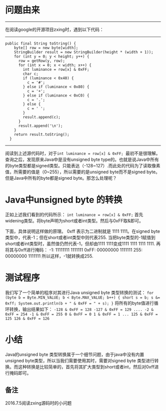 # 问题由来
*** 
在阅读google的开源项目zxing时，遇到以下代码：
***
```
public final String toString() {
    byte[] row = new byte[width];
    StringBuilder result = new StringBuilder(height * (width + 1));
    for (int y = 0; y < height; y++) {
      row = getRow(y, row);
      for (int x = 0; x < width; x++) {
        int luminance = row[x] & 0xFF;	
        char c;
        if (luminance < 0x40) {
          c = '#';
        } else if (luminance < 0x80) {
          c = '+';
        } else if (luminance < 0xC0) {
          c = '.';
        } else {
          c = ' ';
        }
        result.append(c);
      }
      result.append('\n');
    }
    return result.toString();
  }
```
***
阅读到上述源代码时，对于`int luminance = row[x] & 0xFF;	`最初不是很理解。查询之后，发现原来Java中是没有unsigned byte type的。也就是说Java中所有的byte类型都是signed类型。只能表达（-128~127）.而此处的代码为了读取像素值，所需要的值是（0~255），所以需要的是unsigned byte而不是signed byte。但是Java中所有的byte都是signed byte。那怎么处理呢？
# Java中unsigned byte 的转换
正如上述我们看到的代码所示：
`int luminance = row[x] & 0xFF;`
首先widening类型。将byte声明为short或者int类型。然后与0xFF取&即可。

下面，具体说明这样做的原理。
0xff 表示为二进制就是 1111 1111。在signed byte类型中，代表-1；但在short或者int类型中则代表255.
当把byte类型的-1赋值到short或者int类型时，虽然值仍然代表-1，但却由1111 1111变成1111 1111 1111 1111.
再将其与0xff进行掩码：
  -1: 11111111 1111111
0xFF: 00000000 1111111
 255: 00000000 1111111
所以这样，-1就转换成255.
# 测试程序
我们写了一个简单的程序对其进行Java unsigned byte 类型转换的测试：
`for (byte b = Byte.MIN_VALUE; b < Byte.MAX_VALUE; b++) {
    short s = b;
    s &= 0xff;
    System.out.println(b + " & 0xFF = " + s);
}`
将所有的byte值进行循环转换，输出结果如下：
`-128 & 0xFF = 128
-127 & 0xFF = 129
....
-2 & 0xFF = 254
-1 & 0xFF = 255
0 & 0xFF = 0
1 & 0xFF = 1
...
125 & 0xFF = 125
126 & 0xFF = 126`
# 小结
Java的unsigned byte 类型转换属于一个细节问题，由于java中没有内置unsigned byte类型，所以当我们需要使用其时，需要对signed byte 类型进行转换。而这种转换是比较简单的，首先将其扩大类型到short或者int，然后对0xff进行掩码即可。

## 备注
2016.7.5阅读zxing源码时的小问题
